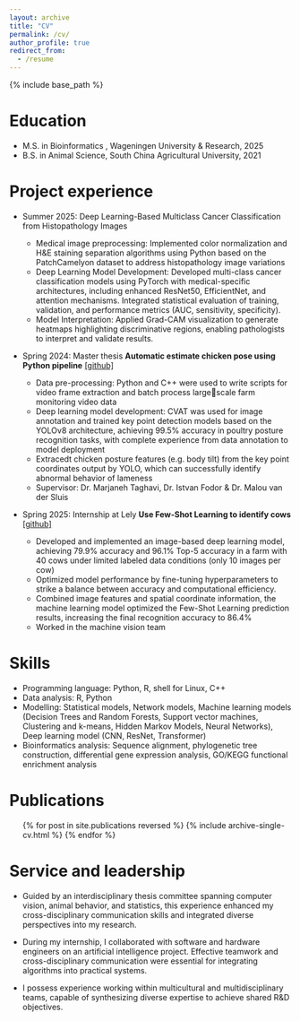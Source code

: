 ```yaml
---
layout: archive
title: "CV"
permalink: /cv/
author_profile: true
redirect_from:
  - /resume
---
```


{% include base_path %}

Education
======
* M.S. in  Bioinformatics , Wageningen University & Research, 2025
* B.S. in  Animal Science, South China Agricultural University, 2021

Project experience
======
* Summer 2025: Deep Learning-Based Multiclass Cancer Classification from Histopathology 
Images 
  * Medical image preprocessing: Implemented color normalization and H&E staining separation algorithms using 
Python based on the PatchCamelyon dataset to address histopathology image variations
  * Deep Learning Model Development: Developed multi-class cancer classification models using PyTorch with 
medical-specific architectures, including enhanced ResNet50, EfficientNet, and attention mechanisms. Integrated 
statistical evaluation of training, validation, and performance metrics (AUC, sensitivity, specificity).
  * Model Interpretation: Applied Grad-CAM visualization to generate heatmaps highlighting discriminative regions, 
enabling pathologists to interpret and validate results.

* Spring 2024: Master thesis **Automatic estimate chicken pose using Python pipeline** [[github]](https://github.com/Vinswer/pose_estimation)
  * Data pre-processing: Python and C++ were used to write scripts for video frame extraction and batch process largescale farm monitoring video data 
  * Deep learning model development: CVAT was used for image annotation and trained key point detection models 
based on the YOLOv8 architecture, achieving 99.5% accuracy in poultry posture recognition tasks, with complete 
experience from data annotation to model deployment 
  * Extracedt chicken posture features (e.g. body tilt) from the key point coordinates output by YOLO, which can 
successfully identify abnormal behavior of lameness
  * Supervisor: Dr. Marjaneh Taghavi, Dr. Istvan Fodor & Dr. Malou van der Sluis

* Spring 2025: Internship at Lely **Use Few-Shot Learning to identify cows** [[github]](https://github.com/Vinswer/cowidentification)
  * Developed and implemented an image-based deep learning model, achieving 79.9% accuracy and 96.1% Top-5 
accuracy in a farm with 40 cows under limited labeled data conditions (only 10 images per cow)
  * Optimized model performance by fine-tuning hyperparameters to strike a balance between accuracy and 
computational efficiency.
  * Combined image features and spatial coordinate information, the machine learning model optimized the Few-Shot 
Learning prediction results, increasing the final recognition accuracy to 86.4%
  * Worked in the machine vision team
  
Skills
======
* Programming language: Python, R, shell for Linux, C++
* Data analysis: R, Python
* Modelling: Statistical models, Network models, Machine learning models (Decision Trees and Random Forests, 
Support vector machines, Clustering and k-means, Hidden Markov Models, Neural Networks), Deep learning 
model (CNN, ResNet, Transformer)
* Bioinformatics analysis: Sequence alignment, phylogenetic tree construction, differential gene expression analysis, 
GO/KEGG functional enrichment analysis

Publications
======
  <ul>{% for post in site.publications reversed %}
    {% include archive-single-cv.html %}
  {% endfor %}</ul>
  
  
Service and leadership
======
* Guided by an interdisciplinary thesis committee spanning computer vision, animal behavior, and statistics, this experience enhanced my cross-disciplinary communication skills and integrated diverse perspectives into my research.

* During my internship, I collaborated with software and hardware engineers on an artificial intelligence project. Effective teamwork and cross-disciplinary communication were essential for integrating algorithms into practical systems.

* I possess experience working within multicultural and multidisciplinary teams, capable of synthesizing diverse expertise to achieve shared R&D objectives.
